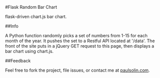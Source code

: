 #Flask Random Bar Chart

flask-driven chart.js bar chart.

##Info

A Python function randomly picks a set of numbers from 1-15 for each month of the year.  It pushes the set to a Restful API located at '/data'.  The front of the site puts in a jQuery GET request to this page, then displays a bar chart using chart.js.

##Feedback

Feel free to fork the project, file issues, or contact me at [paulsolin.com](http://www.paulsolin.com).